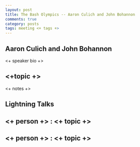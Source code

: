 ```yaml
---
layout: post
title: The Bash Olympics -- Aaron Culich and John Bohannon
comments: true
category: posts
tags: meeting <+ tags +>
---
```


## Aaron Culich and John Bohannon

<+ speaker bio +> 

## <+topic +>

<+ notes +>

## Lightning Talks 

## <+ person +> : <+ topic +>

## <+ person +> : <+ topic +>


